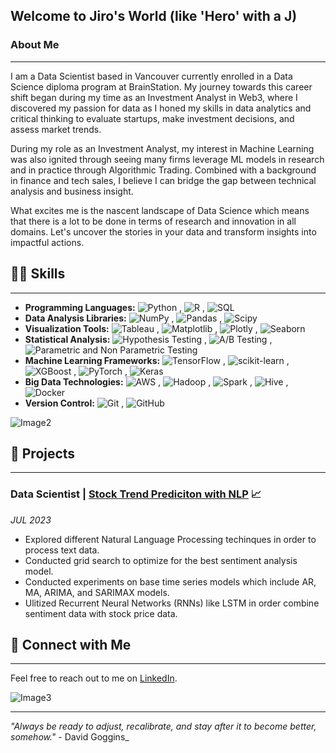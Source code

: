 ## Welcome to Jiro's World (like 'Hero' with a J)


### About Me
---

I am a Data Scientist based in Vancouver currently enrolled in a Data Science diploma program at BrainStation. My journey towards this career shift began during my time as an Investment Analyst in Web3, where I discovered my passion for data as I honed my skills in data analytics and critical thinking to evaluate startups, make investment decisions, and assess market trends.

During my role as an Investment Analyst, my interest in Machine Learning was also ignited through seeing many firms leverage ML models in research and in practice through Algorithmic Trading. Combined with a background in finance and tech sales, I believe I can bridge the gap between technical analysis and business insight.

What excites me is the nascent landscape of Data Science which means that there is a lot to be done in terms of research and innovation in all domains. Let's uncover the stories in your data and transform insights into impactful actions.

## 👩‍💻 Skills
---

- **Programming Languages:** ![Python](https://img.shields.io/badge/-Python-05122A?style=flat&logo=python)&nbsp;, ![R](https://img.shields.io/badge/-R-05122A?style=flat&logo=R&logoColor=276DC3)&nbsp;, ![SQL](https://img.shields.io/badge/-SQL-05122A?style=flat&logo=MySQL)&nbsp;
- **Data Analysis Libraries:** ![NumPy](https://img.shields.io/badge/-Numpy-05122A?style=flat&logo=Numpy)&nbsp;, ![Pandas](https://img.shields.io/badge/-Pandas-05122A?style=flat&logo=Pandas)&nbsp;, ![Scipy](https://img.shields.io/badge/-Scipy-05122A?style=flat&logo=Scipy)&nbsp;
- **Visualization Tools:** ![Tableau](https://img.shields.io/badge/-Tableau-05122A?style=flat&logo=Tableau)&nbsp;, ![Matplotlib](https://img.shields.io/badge/-Matplotlib-05122A?style=flat&logo=Matplotlib)&nbsp;, ![Plotly](https://img.shields.io/badge/-Plotly-05122A?style=flat&logo=Plotly)&nbsp;, ![Seaborn](https://img.shields.io/badge/-Seaborn-05122A?style=flat&logo=Seaborn)&nbsp;
- **Statistical Analysis:** ![Hypothesis Testing](https://img.shields.io/badge/-Hypothesis_Testing-05122A?style=flat&logo=Hypthesis_Testing)&nbsp;, ![A/B Testing](https://img.shields.io/badge/-A/B_Testing-05122A?style=flat&logo=A/B_Testing)&nbsp;, ![Parametric and Non Parametric Testing](https://img.shields.io/badge/-Parametric_and_Nonparametric_Testing-05122A?style=flat)&nbsp;
- **Machine Learning Frameworks:** ![TensorFlow](https://img.shields.io/badge/-TensorFlow-05122A?style=flat&logo=TensorFlow)&nbsp;, ![scikit-learn](https://img.shields.io/badge/-scikit--learn-05122A?style=flat&logo=scikit-learn)&nbsp;, ![XGBoost](https://img.shields.io/badge/-XGBoost-05122A?style=flat&logo=XGBoost)&nbsp;, ![PyTorch](https://img.shields.io/badge/-PyTorch-05122A?style=flat&logo=PyTorch)&nbsp;, ![Keras](https://img.shields.io/badge/-Keras-05122A?style=flat&logo=Keras)&nbsp;
- **Big Data Technologies:** ![AWS](https://img.shields.io/badge/-AWS-05122A?style=flat&logo=Amazon-AWS)&nbsp;, ![Hadoop](https://img.shields.io/badge/-Hadoop-05122A?style=flat&logo=Apache-Hadoop)&nbsp;, ![Spark](https://img.shields.io/badge/-Spark-05122A?style=flat&logo=Apache-Spark)&nbsp;, ![Hive](https://img.shields.io/badge/-Hive-05122A?style=flat&logo=Apache-Hive)&nbsp;, ![Docker](https://img.shields.io/badge/-Docker-05122A?style=flat&logo=Docker)&nbsp;
- **Version Control:** ![Git](https://img.shields.io/badge/-Git-05122A?style=flat&logo=Git)&nbsp;, ![GitHub](https://img.shields.io/badge/-GitHub-05122A?style=flat&logo=github)&nbsp;

![Image2](https://user-images.githubusercontent.com/74038190/250967443-f5384ba2-bf78-4be4-94be-4559c1827245.gif)

## 🔮 Projects
---

### Data Scientist | [Stock Trend Prediciton with NLP](https://github.com/jiroamato/Stock-Trend-Prediction-With-NLP) :chart_with_upwards_trend:
_JUL 2023_
- Explored different Natural Language Processing techinques in order to process text data.
- Conducted grid search to optimize for the best sentiment analysis model.
- Conducted experiments on base time series models which include AR, MA, ARIMA, and SARIMAX models.
- Ulitized Recurrent Neural Networks (RNNs) like LSTM in order combine sentiment data with stock price data.

## 🤝 Connect with Me
---

Feel free to reach out to me on [LinkedIn](https://www.linkedin.com/in/jiroamato/).

![Image3](https://user-images.githubusercontent.com/74038190/212744289-c46f1717-bfc9-4724-8ef3-4b08e3583110.gif)

---

_"Always be ready to adjust, recalibrate, and stay after it to become better, somehow."_ - David Goggins_
